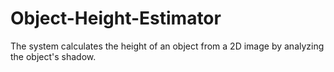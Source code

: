 # Object-Height-Estimator
The system calculates the height of an object from a 2D image by analyzing the object's shadow.
